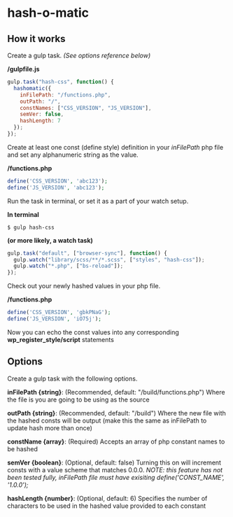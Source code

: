 # hash-o-matic

## How it works

Create a gulp task. _(See options reference below)_

**/gulpfile.js**

```javascript
gulp.task("hash-css", function() {
  hashomatic({
    inFilePath: "/functions.php",
    outPath: "/",
    constNames: ["CSS_VERSION", "JS_VERSION"],
    semVer: false,
    hashLength: 7
  });
});
```

Create at least one const (define style) definition in your _inFilePath_ php file and set any alphanumeric string as the value.

**/functions.php**

```php
define('CSS_VERSION', 'abc123');
define('JS_VERSION', 'abc123');
```

Run the task in terminal, or set it as a part of your watch setup.

**In terminal**

`$ gulp hash-css`

**(or more likely, a watch task)**

```javascript
gulp.task("default", ["browser-sync"], function() {
  gulp.watch("library/scss/**/*.scss", ["styles", "hash-css"]);
  gulp.watch("*.php", ["bs-reload"]);
});
```

Check out your newly hashed values in your php file.

**/functions.php**

```php
define('CSS_VERSION', 'gbkPNaG');
define('JS_VERSION', 'iO75j');
```

Now you can echo the const values into any corresponding **wp_register_style/script** statements

## Options

Create a gulp task with the following options.

**inFilePath {string}**: (Recommended, default: "/build/functions.php") Where the file is you are going to be using as the source

**outPath {string}**: (Recommended, default: "/build") Where the new file with the hashed consts will be output (make this the same as inFilePath to update hash more than once)

**constName {array}**: (Required) Accepts an array of php constant names to be hashed

**semVer {boolean}**: (Optional, default: false) Turning this on will increment consts with a value scheme that matches 0.0.0. _NOTE: this feature has not been tested fully, inFilePath file must have exisiting define('CONST_NAME', '1.0.0');_

**hashLength {number}**: (Optional, default: 6) Specifies the number of characters to be used in the hashed value provided to each constant
